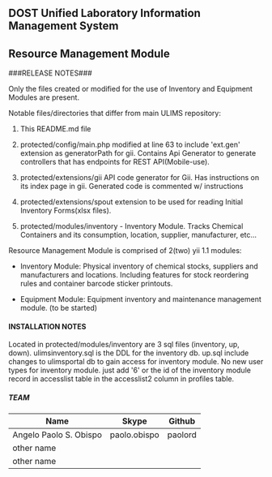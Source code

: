 ## DOST Unified Laboratory Information Management System ##
## Resource Management Module ##

###RELEASE NOTES###

Only the files created or modified for the use of Inventory and Equipment Modules are present.

Notable files/directories that differ from main ULIMS repository:

1. This README.md file

2. protected/config/main.php modified at line 63 to include 'ext.gen' extension as generatorPath
    for gii. Contains Api Generator to generate controllers that has endpoints for REST API(Mobile-use).

3. protected/extensions/gii API code generator for Gii. Has instructions on its index page in gii. 
    Generated code is commented w/ instructions

4. protected/extensions/spout extension to be used for reading Initial Inventory Forms(xlsx files).

5. protected/modules/inventory - Inventory Module. Tracks Chemical Containers and its consumption, 
    location, supplier, manufacturer, etc...

Resource Management Module is comprised of 2(two) yii 1.1 modules:

- Inventory Module: Physical inventory of chemical stocks, suppliers and manufacturers and locations. 
  Including features for stock reordering rules and container barcode sticker printouts.

- Equipment Module: Equipment inventory and maintenance management module. (to be started)

#### INSTALLATION NOTES ####

Located in protected/modules/inventory are 3 sql files (inventory, up, down). ulimsinventory.sql is the
DDL for the inventory db. up.sql include changes to ulimsportal db to gain access for inventory module.
No new user types for inventory module. just add '6' or the id of the inventory module record in accesslist
table in the accesslist2 column in profiles table.

##### TEAM #####

| Name                   | Skype          | Github         |
| ---------------------- | -------------- | -------------- |
| Angelo Paolo S. Obispo | paolo.obispo   | paolord        |
| other name             |                |                |
| other name             |                |                |